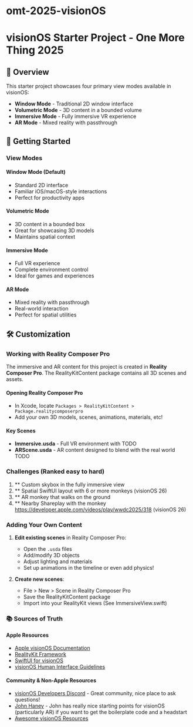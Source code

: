 # omt-2025-visionOS

# visionOS Starter Project - One More Thing 2025

## 🎯 Overview

This starter project showcases four primary view modes available in visionOS:
- **Window Mode** - Traditional 2D window interface
- **Volumetric Mode** - 3D content in a bounded volume
- **Immersive Mode** - Fully immersive VR experience
- **AR Mode** - Mixed reality with passthrough

## 🚀 Getting Started

### View Modes

#### Window Mode (Default)
- Standard 2D interface
- Familiar iOS/macOS-style interactions
- Perfect for productivity apps

#### Volumetric Mode
- 3D content in a bounded box
- Great for showcasing 3D models
- Maintains spatial context

#### Immersive Mode
- Full VR experience
- Complete environment control
- Ideal for games and experiences

#### AR Mode
- Mixed reality with passthrough
- Real-world interaction
- Perfect for spatial utilities

## 🛠️ Customization

### Working with Reality Composer Pro

The immersive and AR content for this project is created in **Reality Composer Pro**. The RealityKitContent package contains all 3D scenes and assets.

#### Opening Reality Composer Pro
- In Xcode, locate `Packages > RealityKitContent > Package.realitycomposerpro`
- Add your own 3D models, scenes, animations, materials, etc!


#### Key Scenes
- **Immersive.usda** - Full VR environment with TODO
- **ARScene.usda** - AR content designed to blend with the real world TODO

### Challenges (Ranked easy to hard)
1. ** Custom skybox in the fully immersive view
2. ** Spatial SwiftUI layout with 6 or more monkeys (visionOS 26)
3. ** AR monkey that walks on the ground
4. ** Nearby Shareplay with the monkey https://developer.apple.com/videos/play/wwdc2025/318 (visionOS 26)


### Adding Your Own Content

1. **Edit existing scenes** in Reality Composer Pro:
   - Open the `.usda` files
   - Add/modify 3D objects
   - Adjust lighting and materials
   - Set up animations in the timeline or even add physics!

2. **Create new scenes**:
   - File > New > Scene in Reality Composer Pro
   - Save the RealityKitContent package
   - Import into your RealityKit views (See ImmersiveView.swift)

### 📚 Sources of Truth

#### Apple Resources
- [Apple visionOS Documentation](https://developer.apple.com/visionos/)
- [RealityKit Framework](https://developer.apple.com/documentation/realitykit/)
- [SwiftUI for visionOS](https://developer.apple.com/documentation/swiftui/)
- [visionOS Human Interface Guidelines](https://developer.apple.com/design/human-interface-guidelines/designing-for-visionos)

#### Community & Non-Apple Resources
- [visionOS Developers Discord](https://discord.gg/visionosdev) - Great community, nice place to ask questions!
- [John Haney](https://github.com/johnhaney) - John has really nice starting points for visionOS (particularly AR) if you want to get the boilerplate code and a headstart
- [Awesome visionOS Resources](https://github.com/timmitra/visionosresources)


